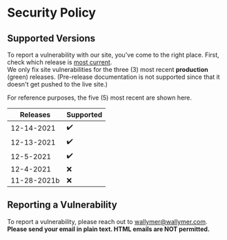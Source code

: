 # Security Policy

## Supported Versions
To report a vulnerability with our site, you've come to the right place. First, check which release is [most current](https://github.com/Wallymer/unicorndocs/releases).  
We only fix site vulnerabilities for the three (3) most recent **production** (green) releases. (Pre-release documentation is not supported since that it doesn't get pushed to the live site.)  

For reference purposes, the five (5) most recent are shown here.

| Releases | Supported          |
| ------- | ------------------ |
| 12-14-2021 | :heavy_check_mark: |
| 12-13-2021 | :heavy_check_mark:
| 12-5-2021 | :heavy_check_mark: |
| 12-4-2021 | :x: |
| 11-28-2021b | :x: |

## Reporting a Vulnerability

To report a vulnerability, please reach out to [wallymer@wallymer.com](mailto:wallymer@wallymer.com). **Please send your email in plain text. HTML emails are NOT permitted.**
